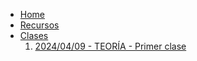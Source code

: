 * [Home](/)
* [Recursos](recursos.md) 
* [Clases](clases/README.md)
  1. [2024/04/09 - TEORÍA - Primer clase](./clases/20240409/README.md)